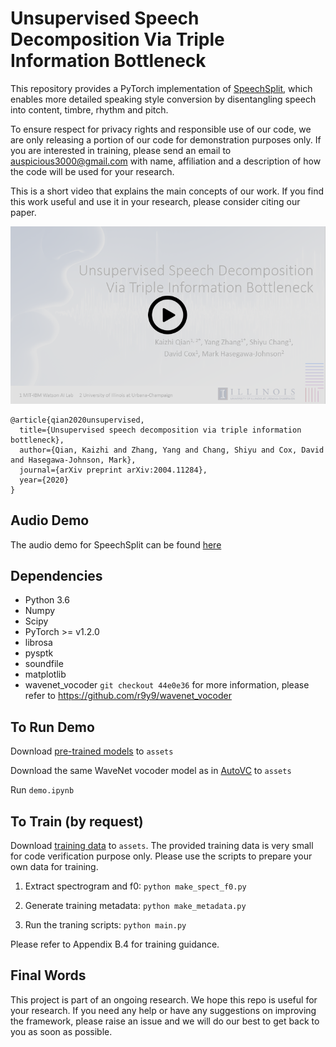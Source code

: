 # Unsupervised Speech Decomposition Via Triple Information Bottleneck

This repository provides a PyTorch implementation of [SpeechSplit](https://arxiv.org/abs/2004.11284), which enables more detailed speaking style conversion by disentangling speech into content, timbre, rhythm and pitch.

To ensure respect for privacy rights and responsible use of our code, we are only releasing a portion of our code for demonstration purposes only. If you are interested in training, please send an email to auspicious3000@gmail.com with name, affiliation and a description of how the code will be used for your research.

This is a short video that explains the main concepts of our work. If you find this work useful and use it in your research, please consider citing our paper.

[![SpeechSplit](./assets/cover.png)](https://youtu.be/sIlQ3GcslD8)

```
@article{qian2020unsupervised,
  title={Unsupervised speech decomposition via triple information bottleneck},
  author={Qian, Kaizhi and Zhang, Yang and Chang, Shiyu and Cox, David and Hasegawa-Johnson, Mark},
  journal={arXiv preprint arXiv:2004.11284},
  year={2020}
}
```


## Audio Demo

The audio demo for SpeechSplit can be found [here](https://auspicious3000.github.io/SpeechSplit-Demo/)

## Dependencies
- Python 3.6
- Numpy
- Scipy
- PyTorch >= v1.2.0
- librosa
- pysptk
- soundfile
- matplotlib
- wavenet_vocoder ```git checkout 44e0e36```
  for more information, please refer to https://github.com/r9y9/wavenet_vocoder


## To Run Demo

Download [pre-trained models](https://drive.google.com/file/d/1JF1WNS57wWcbmn1EztJxh09xU739j4_g/view?usp=sharing) to ```assets```

Download the same WaveNet vocoder model as in [AutoVC](https://github.com/auspicious3000/autovc) to ```assets```

Run ```demo.ipynb```


## To Train (by request)

Download [training data](https://drive.google.com/file/d/1r1WK8c2QpjYaxKGGCap8Rm7uopBGJGNy/view?usp=sharing) to ```assets```.
The provided training data is very small for code verification purpose only.
Please use the scripts to prepare your own data for training.

1. Extract spectrogram and f0: ```python make_spect_f0.py```

2. Generate training metadata: ```python make_metadata.py ```

3. Run the traning scripts: ```python main.py```

Please refer to Appendix B.4 for training guidance.


## Final Words

This project is part of an ongoing research. We hope this repo is useful for your research. If you need any help or have any suggestions on improving the framework, please raise an issue and we will do our best to get back to you as soon as possible.



